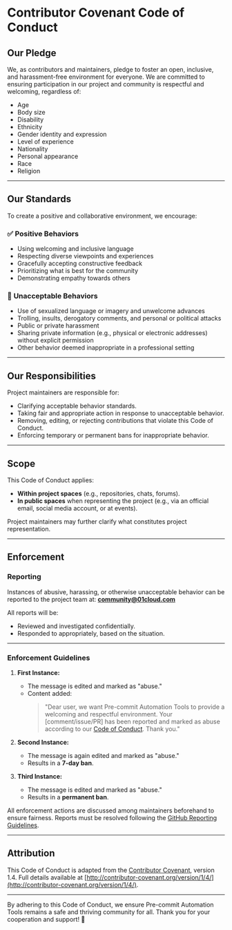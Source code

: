 

# **Contributor Covenant Code of Conduct**

## **Our Pledge**

We, as contributors and maintainers, pledge to foster an open, inclusive, and harassment-free environment for everyone. We are committed to ensuring participation in our project and community is respectful and welcoming, regardless of:

- Age
- Body size
- Disability
- Ethnicity
- Gender identity and expression
- Level of experience
- Nationality
- Personal appearance
- Race
- Religion

---

## **Our Standards**

To create a positive and collaborative environment, we encourage:

### ✅ **Positive Behaviors**

- Using welcoming and inclusive language
- Respecting diverse viewpoints and experiences
- Gracefully accepting constructive feedback
- Prioritizing what is best for the community
- Demonstrating empathy towards others

### 🚫 **Unacceptable Behaviors**

- Use of sexualized language or imagery and unwelcome advances
- Trolling, insults, derogatory comments, and personal or political attacks
- Public or private harassment
- Sharing private information (e.g., physical or electronic addresses) without explicit permission
- Other behavior deemed inappropriate in a professional setting

---

## **Our Responsibilities**

Project maintainers are responsible for:

- Clarifying acceptable behavior standards.
- Taking fair and appropriate action in response to unacceptable behavior.
- Removing, editing, or rejecting contributions that violate this Code of Conduct.
- Enforcing temporary or permanent bans for inappropriate behavior.

---

## **Scope**

This Code of Conduct applies:

- **Within project spaces** (e.g., repositories, chats, forums).
- **In public spaces** when representing the project (e.g., via an official email, social media account, or at events).

Project maintainers may further clarify what constitutes project representation.

---

## **Enforcement**

### **Reporting**

Instances of abusive, harassing, or otherwise unacceptable behavior can be reported to the project team at:  **[community@01cloud.com](mailto:community@01cloud.com)**

All reports will be:

- Reviewed and investigated confidentially.
- Responded to appropriately, based on the situation.

---

### **Enforcement Guidelines**

1. **First Instance:**

   - The message is edited and marked as "abuse."
   - Content added:
     > "Dear user, we want Pre-commit Automation Tools to provide a welcoming and respectful environment. Your [comment/issue/PR] has been reported and marked as abuse according to our [Code of Conduct](./CODE_OF_CONDUCT.md). Thank you."

2. **Second Instance:**

   - The message is again edited and marked as "abuse."
   - Results in a **7-day ban**.

3. **Third Instance:**
   - The message is edited and marked as "abuse."
   - Results in a **permanent ban**.

All enforcement actions are discussed among maintainers beforehand to ensure fairness. Reports must be resolved following the [GitHub Reporting Guidelines](https://docs.github.com/en/communities/moderating-comments-and-conversations/managing-reported-content-in-your-organizations-repository#resolving-a-report).

---

## **Attribution**

This Code of Conduct is adapted from the [Contributor Covenant](http://contributor-covenant.org), version 1.4. Full details available at [http://contributor-covenant.org/version/1/4/](http://contributor-covenant.org/version/1/4/).

---

By adhering to this Code of Conduct, we ensure Pre-commit Automation Tools remains a safe and thriving community for all. Thank you for your cooperation and support! 🚀
